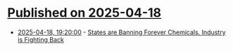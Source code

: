# [Published on 2025-04-18](index.md)

* [2025-04-18, 19:20:00](https://soylentnews.org/article.pl?sid=25/04/17/1348247&from=rss) - [States are Banning Forever Chemicals. Industry is Fighting Back](https://soylentnews.org/article.pl?sid=25/04/17/1348247&from=rss)
